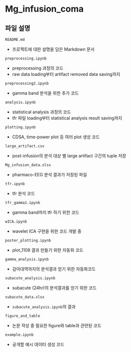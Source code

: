 # Mg_infusion_coma
## 파일 설명
`README.md`
- 프로젝트에 대한 설명을 담은 Markdown 문서

`preprocessing.ipynb`
- preprocessing 과정의 코드
- raw data loading부터 artifact removed data saving까지

`preprocessing2.ipynb`
- gamma band 분석을 위한 추가 코드

`analysis.ipynb`
- statistical analysis 과정의 코드
- tfr 파일 loading부터 statistical analysis result saving까지

`plotting.ipynb`
- CDSA, time-power plot 등 여러 plot 생성 코드

`large_artifact.csv`
- post-infusion의 분석 대상 별 large artifact 구간의 tuple 저장

`Mg_infusion_data.xlsx`
- pharmaco-EEG 분석 결과가 저장된 파일

`tfr.ipynb`
- tfr 분석 코드

`tfr_gamma1.ipynb`
- gamma band까지 tfr 하기 위한 코드

`wICA.ipynb`
- wavelet ICA 구현을 위한 코드 개발 중

`poster_plotting.ipynb`
- plot_1108 결과 만들기 위한 자동화 코드

`gamma_analysis.ipynb`
- 감마대역까지의 분석결과 얻기 위한 자동화코드

`subacute_analysis.ipynb`
- subacute (24hr)의 분석결과를 얻기 위한 코드

`subacute_data.xlsx`
- `subacute_analysis.ipynb`의 결과

`figure_and_table`
- 논문 작성 중 필요한 figure와 table과 관련된 코드

`example.ipynb`
- 공개할 예시 데이터 생성 코드